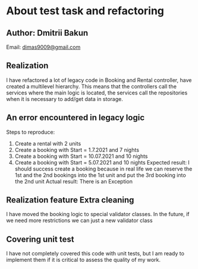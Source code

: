 # About test task and refactoring
## Author:  Dmitrii Bakun

Email: dimas9009@gmail.com

## Realization
I have refactored a lot of legacy code in Booking and Rental controller, have created a multilevel hierarchy. This means that the controllers call the services where the main logic is located, the services call the repositories when it is necessary to add/get data in storage.

## An error encountered in legacy logic
Steps to reproduce:
1. Create a rental with 2 units
2. Create a booking with Start = 1.7.2021 and 7 nights
3. Create a booking with Start = 10.07.2021 and 10 nights
4. Create a booking with Start = 5.07.2021 and 10 nights
Expected result: I should success create a booking because in real life we can reserve the 1st and the 2nd bookings into the 1st unit and put the 3rd booking into the 2nd unit
Actual result: There is an Exception

## Realization feature Extra cleaning
I have moved the booking logic to special validator classes. In the future, if we need more restrictions we can just a new validator class

## Covering unit test
I have not completely covered this code with unit tests, but I am ready to implement them if it is critical to assess the quality of my work.